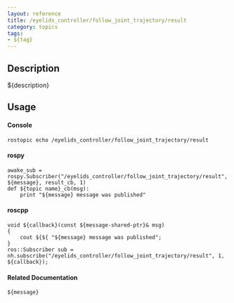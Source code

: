```yaml
---
layout: reference
title: /eyelids_controller/follow_joint_trajectory/result
category: topics
tags: 
- ${tag}
---
```


## Description
${description}

## Usage
#### Console
```
rostopic echo /eyelids_controller/follow_joint_trajectory/result
```

#### rospy
```
awake_sub = rospy.Subscriber("/eyelids_controller/follow_joint_trajectory/result", ${message}, result_cb, 1)
def ${topic name}_cb(msg):
    print "${message} message was published"
```

#### roscpp
```
void ${callback}(const ${message-shared-ptr}& msg)
{
    cout ${${ "${message} message was published";
}
ros::Subscriber sub = nh.subscribe("/eyelids_controller/follow_joint_trajectory/result", 1, ${callback});
```

#### Related Documentation
``${message}``  